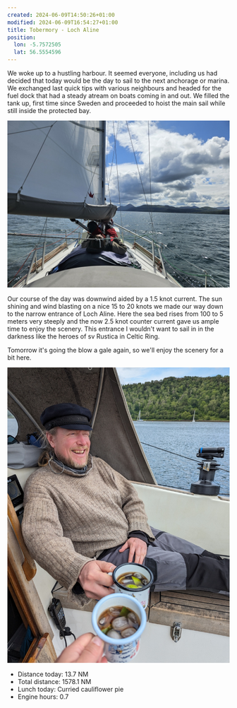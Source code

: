 ```yaml
---
created: 2024-06-09T14:50:26+01:00
modified: 2024-06-09T16:54:27+01:00
title: Tobermory - Loch Aline
position:
  lon: -5.7572505
  lat: 56.5554596
---
```


We woke up to a hustling harbour. It seemed everyone, including us had decided that today would be the day to sail to the next anchorage or marina. We exchanged last quick tips with various neighbours and headed for the fuel dock that had a steady atream on boats coming in and out. We filled the tank up, first time since Sweden and proceeded to hoist the main sail while still inside the protected bay.

![Image](../2024/4e95a57022343881904c3ac01484ca36.jpg) 

Our course of the day was downwind aided by a 1.5 knot current. The sun shining and wind blasting on a nice 15 to 20 knots we made our way down to the narrow entrance of Loch Aline. Here the sea bed rises from 100 to 5 meters very steeply and the now 2.5 knot counter current gave us ample time to enjoy the scenery. This entrance I wouldn't want to sail in in the darkness like the heroes of sv Rustica in Celtic Ring.

Tomorrow it's going the blow a gale again, so we'll enjoy the scenery for a bit here.

![Image](../2024/05e3695b9529a1856a91f8fdef916041.jpg) 

 * Distance today: 13.7 NM
 * Total distance: 1578.1 NM
 * Lunch today: Curried cauliflower pie
 * Engine hours: 0.7

